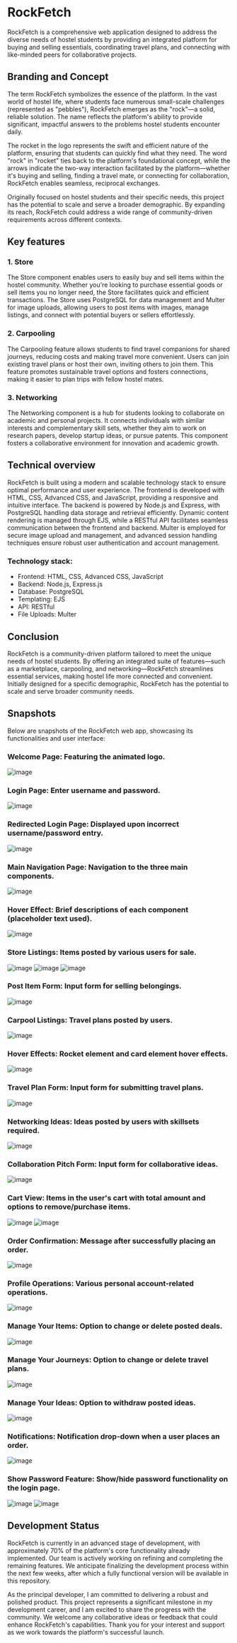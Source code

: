 # RockFetch
RockFetch is a comprehensive web application designed to address the diverse needs of hostel students by providing an integrated platform for buying and selling essentials, coordinating travel plans, and connecting with like-minded peers for collaborative projects.

## Branding and Concept
The term RockFetch symbolizes the essence of the platform. In the vast world of hostel life, where students face numerous small-scale challenges (represented as "pebbles"), RockFetch emerges as the "rock"—a solid, reliable solution. The name reflects the platform's ability to provide significant, impactful answers to the problems hostel students encounter daily.

The rocket in the logo represents the swift and efficient nature of the platform, ensuring that students can quickly find what they need. The word "rock" in "rocket" ties back to the platform's foundational concept, while the arrows indicate the two-way interaction facilitated by the platform—whether it's buying and selling, finding a travel mate, or connecting for collaboration, RockFetch enables seamless, reciprocal exchanges.

Originally focused on hostel students and their specific needs, this project has the potential to scale and serve a broader demographic. By expanding its reach, RockFetch could address a wide range of community-driven requirements across different contexts.

## Key features
### 1. Store
The Store component enables users to easily buy and sell items within the hostel community. Whether you're looking to purchase essential goods or sell items you no longer need, the Store facilitates quick and efficient transactions. The Store uses PostgreSQL for data management and Multer for image uploads, allowing users to post items with images, manage listings, and connect with potential buyers or sellers effortlessly.

### 2. Carpooling
The Carpooling feature allows students to find travel companions for shared journeys, reducing costs and making travel more convenient. Users can join existing travel plans or host their own, inviting others to join them. This feature promotes sustainable travel options and fosters connections, making it easier to plan trips with fellow hostel mates.

### 3. Networking
The Networking component is a hub for students looking to collaborate on academic and personal projects. It connects individuals with similar interests and complementary skill sets, whether they aim to work on research papers, develop startup ideas, or pursue patents. This component fosters a collaborative environment for innovation and academic growth.

## Technical overview
RockFetch is built using a modern and scalable technology stack to ensure optimal performance and user experience. The frontend is developed with HTML, CSS, Advanced CSS, and JavaScript, providing a responsive and intuitive interface. The backend is powered by Node.js and Express, with PostgreSQL handling data storage and retrieval efficiently. Dynamic content rendering is managed through EJS, while a RESTful API facilitates seamless communication between the frontend and backend. Multer is employed for secure image upload and management, and advanced session handling techniques ensure robust user authentication and account management.

### Technology stack:
* Frontend: HTML, CSS, Advanced CSS, JavaScript
* Backend: Node.js, Express.js
* Database: PostgreSQL
* Templating: EJS
* API: RESTful
* File Uploads: Multer

## Conclusion
RockFetch is a community-driven platform tailored to meet the unique needs of hostel students. By offering an integrated suite of features—such as a marketplace, carpooling, and networking—RockFetch streamlines essential services, making hostel life more connected and convenient. Initially designed for a specific demographic, RockFetch has the potential to scale and serve broader community needs.

## Snapshots
Below are snapshots of the RockFetch web app, showcasing its functionalities and user interface:

### Welcome Page: Featuring the animated logo.
![image](https://github.com/user-attachments/assets/27e7d71e-082b-4015-9040-2636a086c03b)

### Login Page: Enter username and password.
![image](https://github.com/user-attachments/assets/de05cb82-1184-45e3-b389-76419691036c)

### Redirected Login Page: Displayed upon incorrect username/password entry.
![image](https://github.com/user-attachments/assets/016296b8-9dab-44c1-8665-e3238e04bd4e)

### Main Navigation Page: Navigation to the three main components.
![image](https://github.com/user-attachments/assets/3796f762-a952-42dd-9f3d-ea6957143409)

### Hover Effect: Brief descriptions of each component (placeholder text used).
![image](https://github.com/user-attachments/assets/59193efe-1127-4fe5-9757-098f333ba6fb)

### Store Listings: Items posted by various users for sale.
![image](https://github.com/user-attachments/assets/96999b71-3a78-4888-a679-f9b8c315f255)
![image](https://github.com/user-attachments/assets/f62fab2a-8452-43d7-83fd-bc623d8493e1)
![image](https://github.com/user-attachments/assets/e20021fa-2ae5-46b2-adb8-2f01895c91b0)

### Post Item Form: Input form for selling belongings.
![image](https://github.com/user-attachments/assets/69772fd3-b2ab-4ee8-93db-b0da2b4c2d79)

### Carpool Listings: Travel plans posted by users.
![image](https://github.com/user-attachments/assets/d8e5523a-0f5a-47d5-b435-9f18e68523c5)

### Hover Effects: Rocket element and card element hover effects.
![image](https://github.com/user-attachments/assets/b7704b42-37f3-417f-9db0-afcc8f61967b)

### Travel Plan Form: Input form for submitting travel plans.
![image](https://github.com/user-attachments/assets/d5ba0eb6-f957-4acf-9d57-3dce81a27f56)

### Networking Ideas: Ideas posted by users with skillsets required.
![image](https://github.com/user-attachments/assets/7b460b5b-b98e-452d-9dbf-980faf6efd3f)

### Collaboration Pitch Form: Input form for collaborative ideas.
![image](https://github.com/user-attachments/assets/4f2d8b96-3563-4bd3-9f35-29d49320dc3f)

### Cart View: Items in the user's cart with total amount and options to remove/purchase items.
![image](https://github.com/user-attachments/assets/e2dfb7bb-8178-4c44-8d0b-6fd1c55026ad)
![image](https://github.com/user-attachments/assets/2349ef25-0b7b-4a29-817f-6d810337f639)

### Order Confirmation: Message after successfully placing an order.
![image](https://github.com/user-attachments/assets/ebd7722d-9515-4b20-b375-27a83a05d68c)

### Profile Operations: Various personal account-related operations.
![image](https://github.com/user-attachments/assets/c814537f-1ff2-4f15-82d9-d30e6209fbc8)

### Manage Your Items: Option to change or delete posted deals.
![image](https://github.com/user-attachments/assets/603d15e0-1916-4c5d-93cc-f02ead735177)

### Manage Your Journeys: Option to change or delete travel plans.
![image](https://github.com/user-attachments/assets/c143665d-0867-48fa-b42a-65221f85ff81)

### Manage Your Ideas: Option to withdraw posted ideas.
![image](https://github.com/user-attachments/assets/6db894dc-26c8-45d6-85ed-f8409a6aa538)

### Notifications: Notification drop-down when a user places an order.
![image](https://github.com/user-attachments/assets/0b51008c-a717-4df9-ac39-43a7ae5e4158)

### Show Password Feature: Show/hide password functionality on the login page.
![image](https://github.com/user-attachments/assets/adfb2f7a-76d4-41d5-af11-88813ad6f2f5)
![image](https://github.com/user-attachments/assets/0d5a54f7-1276-4461-9072-9ec467ff7037)

## Development Status
RockFetch is currently in an advanced stage of development, with approximately 70% of the platform's core functionality already implemented. Our team is actively working on refining and completing the remaining features. We anticipate finalizing the development process within the next few weeks, after which a fully functional version will be available in this repository.

As the principal developer, I am committed to delivering a robust and polished product. This project represents a significant milestone in my development career, and I am excited to share the progress with the community. We welcome any collaborative ideas or feedback that could enhance RockFetch's capabilities. Thank you for your interest and support as we work towards the platform's successful launch.























